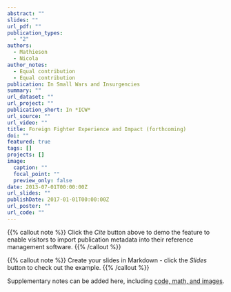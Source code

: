 ```yaml
---
abstract: ""
slides: ""
url_pdf: ""
publication_types:
  - "2"
authors:
  - Mathieson
  - Nicola
author_notes:
  - Equal contribution
  - Equal contribution
publication: In Small Wars and Insurgencies
summary: ""
url_dataset: ""
url_project: ""
publication_short: In *ICW*
url_source: ""
url_video: ""
title: Foreign Fighter Experience and Impact (forthcoming)
doi: ""
featured: true
tags: []
projects: []
image:
  caption: ""
  focal_point: ""
  preview_only: false
date: 2013-07-01T00:00:00Z
url_slides: ""
publishDate: 2017-01-01T00:00:00Z
url_poster: ""
url_code: ""
---
```


{{% callout note %}}
Click the _Cite_ button above to demo the feature to enable visitors to import publication metadata into their reference management software.
{{% /callout %}}

{{% callout note %}}
Create your slides in Markdown - click the _Slides_ button to check out the example.
{{% /callout %}}

Supplementary notes can be added here, including [code, math, and images](https://wowchemy.com/docs/writing-markdown-latex/).
